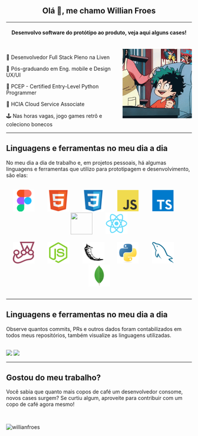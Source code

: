 <h2 align='center'><b>Olá 👋, me chamo Willian Froes</b></h2>
<hr />

<div>
    <h4 align='center'><b>Desenvolvo software do protótipo ao produto, veja aqui alguns cases!</b></h4>
    <br />
    <img align='right' width='188px' height='188px' src='src/img/profile.gif' />
    <div align="left">
        <p>🔭 Desenvolvedor Full Stack Pleno na Liven</p>
        <p>📕 Pós-graduando em Eng. mobile e Design UX/UI</p>
        <p>🏅 PCEP - Certified Entry-Level Python Programmer</p>
        <p>🏅 HCIA Cloud Service Associate</p>
        <p>🕹️ Nas horas vagas, jogo games retrô e coleciono bonecos</p>
    </div>
</div>
<hr />
<div>
    <h2><b>Linguagens e ferramentas no meu dia a dia</b></h2>
    <p>No meu dia a dia de trabalho e, em projetos pessoais, há algumas linguagens e ferramentas que utilizo para prototipagem e desenvolvimento, são elas:</p>
    <br />
    <div align='center'>
        <img height='59px' width='59px' src="https://raw.githubusercontent.com/devicons/devicon/master/icons/figma/figma-original.svg" />
        &nbsp;
        &nbsp;
        &nbsp;
        &nbsp;
        <img height='59px' width='59px' src="https://raw.githubusercontent.com/devicons/devicon/master/icons/html5/html5-original.svg" />
        &nbsp;
        &nbsp;
        &nbsp;
        &nbsp;
        <img height='59px' width='59px' src="https://raw.githubusercontent.com/devicons/devicon/master/icons/css3/css3-original.svg" />
        &nbsp;
        &nbsp;
        &nbsp;
        &nbsp;
        <img height='59px' width='59px' src="https://raw.githubusercontent.com/devicons/devicon/master/icons/javascript/javascript-original.svg" />
        &nbsp;
        &nbsp;
        &nbsp;
        &nbsp;
        <img height='59px' width='59px' src="https://raw.githubusercontent.com/devicons/devicon/master/icons/typescript/typescript-original.svg" />
        &nbsp;
        &nbsp;
        &nbsp;
        &nbsp;
        <img height='59px' width='59px' src="https://seeklogo.com/images/R/react-native-logo-221C671C70-seeklogo.com.png" />
        &nbsp;
        &nbsp;
        &nbsp;
        &nbsp;
        <img height='59px' width='59px' src="https://raw.githubusercontent.com/devicons/devicon/master/icons/react/react-original.svg" />
    </div>
    <br />
    <div align='center'>
        <img height='59px' width='59px' src="https://raw.githubusercontent.com/devicons/devicon/master/icons/jest/jest-plain.svg" />
        &nbsp;
        &nbsp;
        &nbsp;
        &nbsp;
        <img height='59px' width='59px' src="https://raw.githubusercontent.com/devicons/devicon/master/icons/nodejs/nodejs-original.svg" />
        &nbsp;
        &nbsp;
        &nbsp;
        &nbsp;
        <img height='59px' width='59px' src="https://raw.githubusercontent.com/devicons/devicon/master/icons/flask/flask-original.svg" />
        &nbsp;
        &nbsp;
        &nbsp;
        &nbsp;
        <img height='59px' width='59px' src="https://raw.githubusercontent.com/devicons/devicon/master/icons/python/python-original.svg" />
        &nbsp;
        &nbsp;
        &nbsp;
        &nbsp;
        <img height='59px' width='59px' src="https://raw.githubusercontent.com/devicons/devicon/master/icons/mysql/mysql-original.svg" />
        &nbsp;
        &nbsp;
        &nbsp;
        &nbsp;
        <img height='59px' width='59px' src="https://raw.githubusercontent.com/devicons/devicon/master/icons/mongodb/mongodb-original.svg" />
    </div>
    <br />
</div>
<hr />
<div>
<h2><b>Linguagens e ferramentas no meu dia a dia</b></h2>
    <p>Observe quantos commits, PRs e outros dados foram contabilizados em todos meus repositórios, também visualize as linguagens utilizadas.</p>
    <br />
    <div class="metrics-container">
        <img width='60%' src="https://github-readme-stats.vercel.app/api?username=willian-froes&show_icons=true&count_private=true&hide_border=false&locale=pt-br&border_color=6F6E76&title_color=B63339&icon_color=B63339&text_color=c9d1d9&bg_color=00000000" /> 
        <img align='top' width='38%' src="https://github-readme-stats.vercel.app/api/top-langs/?username=willian-froes&layout=compact&hide_border=false&locale=pt-br&border_color=6F6E76&title_color=B63339&text_color=B63339&bg_color=00000000" />
    </div>
</div>
<hr />
<div>
<h2><b>Gostou do meu trabalho?</b></h2>
    <p>Você sabia que quanto mais copos de café um desenvolvedor consome, novos cases surgem? Se curtiu algum, aproveite para contribuir com um copo de café agora mesmo!</p>
    <br />
    <p><a href="https://www.buymeacoffee.com/willianfroes"> <img align="left" src="https://cdn.buymeacoffee.com/buttons/v2/default-yellow.png" height="48" width="200" alt="willianfroes" /></a></p>
</div>
